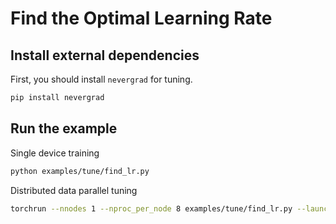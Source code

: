 # Find the Optimal Learning Rate

## Install external dependencies

First, you should install `nevergrad` for tuning.

```bash
pip install nevergrad
```

## Run the example

Single device training

```bash
python examples/tune/find_lr.py
```

Distributed data parallel tuning

```bash
torchrun --nnodes 1 --nproc_per_node 8 examples/tune/find_lr.py --launcher pytorch
```
